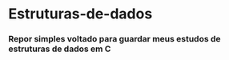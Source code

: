 # Estruturas-de-dados

### Repor simples voltado para guardar meus estudos de estruturas de dados em C
